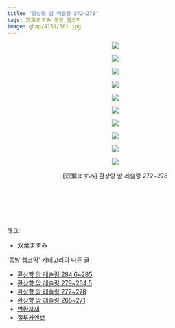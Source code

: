 ```yaml
---
title: "환상향 암 레슬링 272~278"
tags: 双葉ますみ 동방_웹코믹
image: ghap/4139/001.jpg
---
```

<div class="article">
<p style="text-align: center; clear: none; float: none;"><img src="{{ site.nasurl }}/ghap/4139/001.jpg"/></p>
<p style="text-align: center; clear: none; float: none;"><img src="{{ site.nasurl }}/ghap/4139/002.jpg"/></p>
<p style="text-align: center; clear: none; float: none;"><img src="{{ site.nasurl }}/ghap/4139/003.jpg"/></p>
<p style="text-align: center; clear: none; float: none;"><img src="{{ site.nasurl }}/ghap/4139/004.jpg"/></p>
<p style="text-align: center; clear: none; float: none;"><img src="{{ site.nasurl }}/ghap/4139/005.jpg"/></p>
<p style="text-align: center; clear: none; float: none;"><img src="{{ site.nasurl }}/ghap/4139/006.jpg"/></p>
<p style="text-align: center; clear: none; float: none;"><img src="{{ site.nasurl }}/ghap/4139/007.jpg"/></p>
<p style="text-align: center; clear: none; float: none;"><img src="{{ site.nasurl }}/ghap/4139/008.jpg"/></p>
<p style="text-align: center; clear: none; float: none;"><img src="{{ site.nasurl }}/ghap/4139/009.jpg"/></p>
<p style="text-align: center; clear: none; float: none;"><img src="{{ site.nasurl }}/ghap/4139/010.jpg"/></p>
<p style="text-align: center; clear: none; float: none;">[双葉ますみ] 환상향 암 레슬링 272~278</p>
<p style="text-align: center; clear: none; float: none;"><br/></p>
<p style="text-align: center; clear: none; float: none;"><br/></p>
<p><br/></p>
</div><div class="tagTrail">
<p>태그: </p>
<ul>
<li>双葉ますみ</li>
</ul>
</div><div class="another">
<p>'동방 웹코믹' 카테고리의 다른 글</p>
<ul>
<li><a href="/2018-01-21-ghap_4141">환상향 암 레슬링 284.6~285</a></li>
<li><a href="/2018-01-21-ghap_4140">환상향 암 레슬링 279~284.5</a></li>
<li><a href="/2018-01-21-ghap_4139">환상향 암 레슬링 272~278</a></li>
<li><a href="/2018-01-21-ghap_4138">환상향 암 레슬링 265~271</a></li>
<li><a href="/2018-01-14-ghap_4135">변환자재</a></li>
<li><a href="/2018-01-10-ghap_4112">질투카엔뵤</a></li>
</ul>
</div><div class="cb_module cb_fluid">
<div class="cb_wrt cb_profile">
</div><!-- commentList close -->
</div>